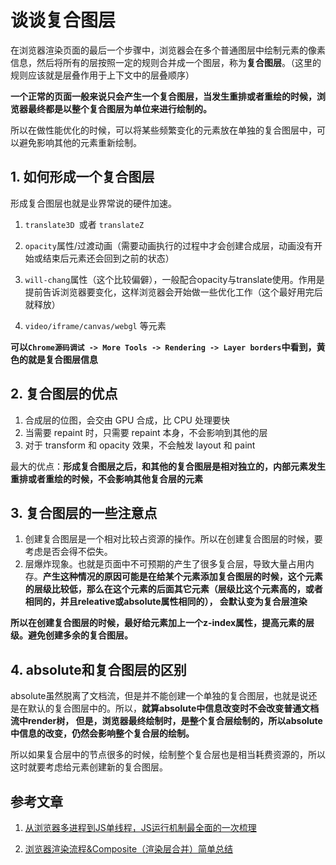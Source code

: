 # 谈谈复合图层

在浏览器渲染页面的最后一个步骤中，浏览器会在多个普通图层中绘制元素的像素信息，然后将所有的层按照一定的规则合并成一个图层，称为**复合图层**。（这里的规则应该就是层叠作用于上下文中的层叠顺序）

**一个正常的页面一般来说只会产生一个复合图层，当发生重排或者重绘的时候，浏览器最终都是以整个复合图层为单位来进行绘制的。**

所以在做性能优化的时候，可以将某些频繁变化的元素放在单独的复合图层中，可以避免影响其他的元素重新绘制。

## 1. 如何形成一个复合图层

形成复合图层也就是业界常说的硬件加速。

1. `translate3D `或者 `translateZ`

2. `opacity`属性/过渡动画（需要动画执行的过程中才会创建合成层，动画没有开始或结束后元素还会回到之前的状态）
3. `will-chang`属性（这个比较偏僻），一般配合opacity与translate使用。作用是提前告诉浏览器要变化，这样浏览器会开始做一些优化工作（这个最好用完后就释放）

4. `video/iframe/canvas/webgl` 等元素

**可以`Chrome源码调试 -> More Tools -> Rendering -> Layer borders`中看到，黄色的就是复合图层信息**



## 2. 复合图层的优点

1. 合成层的位图，会交由 GPU 合成，比 CPU 处理要快
2. 当需要 repaint 时，只需要 repaint 本身，不会影响到其他的层
3. 对于 transform 和 opacity 效果，不会触发 layout 和 paint

最大的优点：**形成复合图层之后，和其他的复合图层是相对独立的，内部元素发生重排或者重绘的时候，不会影响其他复合层的元素**



## 3. 复合图层的一些注意点

1. 创建复合图层是一个相对比较占资源的操作。所以在创建复合图层的时候，要考虑是否会得不偿失。
2. 层爆炸现象。也就是页面中不可预期的产生了很多复合层，导致大量占用内存。**产生这种情况的原因可能是在给某个元素添加复合图层的时候，这个元素的层级比较低，那么在这个元素的后面其它元素（层级比这个元素高的，或者相同的，并且releative或absolute属性相同的）， 会默认变为复合层渲染**

**所以在创建复合图层的时候，最好给元素加上一个z-index属性，提高元素的层级。避免创建多余的复合图层。**



## 4. absolute和复合图层的区别

absolute虽然脱离了文档流，但是并不能创建一个单独的复合图层，也就是说还是在默认的复合图层中的。所以，**就算absolute中信息改变时不会改变普通文档流中render树， 但是，浏览器最终绘制时，是整个复合层绘制的，所以absolute中信息的改变，仍然会影响整个复合层的绘制。**

所以如果复合层中的节点很多的时候，绘制整个复合层也是相当耗费资源的，所以这时就要考虑给元素创建新的复合图层。



## 参考文章

1. [从浏览器多进程到JS单线程，JS运行机制最全面的一次梳理](https://juejin.im/post/5a6547d0f265da3e283a1df7#heading-16)

2. [浏览器渲染流程&Composite（渲染层合并）简单总结](https://segmentfault.com/a/1190000014520786)


